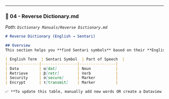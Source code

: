 ---

### **📄 04 - Reverse Dictionary.md**  
_Path: `Dictionary Manuals/Reverse Dictionary.md`_  
```markdown
# Reverse Dictionary (English → Sentari)

## Overview
This section helps you **find Sentari symbols** based on their **English meaning.**  

| English Term  | Sentari Symbol  | Part of Speech  |
|--------------|----------------|----------------|
| Data         | α[dat]         | Noun           |
| Retrieve     | β[retr]        | Verb           |
| Security     | σ[secure]      | Marker         |
| Encrypt      | τ[transmit]    | Marker         |

✅ **To update this table, manually add new words OR create a Dataview query.**